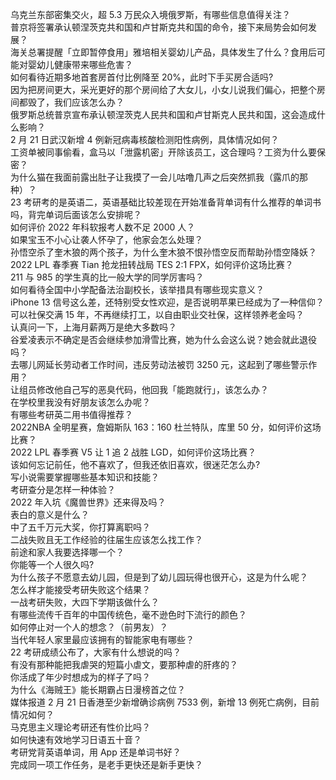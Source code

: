 乌克兰东部密集交火，超 5.3 万民众入境俄罗斯，有哪些信息值得关注？  
普京将签署承认顿涅茨克共和国和卢甘斯克共和国的命令，接下来局势会如何发展？  
海关总署提醒「立即暂停食用」雅培相关婴幼儿产品，具体发生了什么？食用后可能对婴幼儿健康带来哪些危害？  
如何看待近期多地首套房首付比例降至 20%，此时下手买房合适吗?  
因为把房间更大，采光更好的那个房间给了大女儿，小女儿说我们偏心，把整个房间都毁了，我们应该怎么办？  
俄罗斯总统普京宣布承认顿涅茨克人民共和国和卢甘斯克人民共和国，这会造成什么影响？  
2 月 21 日武汉新增 4 例新冠病毒核酸检测阳性病例，具体情况如何？  
工资单被同事偷看，盒马以「泄露机密」开除该员工，这合理吗？工资为什么要保密？  
为什么猫在我面前露出肚子让我摸了一会儿咕噜几声之后突然抓我（露爪的那种）？  
23 考研考的是英语二，英语基础比较差现在开始准备背单词有什么推荐的单词书吗，背完单词后面该怎么安排呢？  
如何评价 2022 年科软报考人数不足 2000 人？  
如果宝玉不小心让袭人怀孕了，他家会怎么处理？  
孙悟空杀了奎木狼的两个孩子，为什么奎木狼不恨孙悟空反而帮助孙悟空降妖？  
2022 LPL 春季赛 Tian 抢龙扭转战局 TES 2:1 FPX，如何评价这场比赛？  
211 与 985 的学生真的比一般大学的同学厉害吗？  
如何看待全国中小学配备法治副校长，该举措具有哪些现实意义？  
iPhone 13 信号这么差，还特别受女性欢迎，是否说明苹果已经成为了一种信仰？  
可以社保交满 15 年，不再继续打工，以自由职业交社保，这样领养老金吗？  
认真问一下，上海月薪两万是绝大多数吗？  
谷爱凌表示不确定是否会继续参加滑雪比赛，她为什么会这么说？她会就此退役吗？  
去哪儿网延长劳动者工作时间，违反劳动法被罚 3250 元，这起到了哪些警示作用？  
让组员修改他自己写的恶臭代码，他回我「能跑就行」，该怎么办？  
在学校里我没有好朋友该怎么办呢？  
有哪些考研英二用书值得推荐？  
2022NBA 全明星赛，詹姆斯队 163：160 杜兰特队，库里 50 分，如何评价这场比赛？  
2022 LPL 春季赛 V5 让 1 追 2 战胜 LGD，如何评价这场比赛？  
该如何忘记前任，他不喜欢了，但我还依旧喜欢，很迷茫怎么办?  
写小说需要掌握哪些基本知识和技能？  
考研查分是怎样一种体验？  
2022 年入坑《魔兽世界》还来得及吗？  
表白的意义是什么？  
中了五千万元大奖，你打算离职吗？  
二战失败且无工作经验的往届生应该怎么找工作？  
前途和家人我要选择哪一个？  
你能等一个人很久吗?  
为什么孩子不愿意去幼儿园，但是到了幼儿园玩得也很开心，这是为什么呢？  
怎么样才能接受考研失败这个结果？  
一战考研失败，大四下学期该做什么？  
有哪些流传千百年的中国传统色，毫不逊色时下流行的颜色？  
如何停止对一个人的想念？（前男友）？  
当代年轻人家里最应该拥有的智能家电有哪些？  
22 考研成绩公布了，大家有什么想说的吗？  
有没有那种能把我虐哭的短篇小虐文，要那种虐的肝疼的？  
你活成了年少时想成为的样子了吗？  
为什么《海贼王》能长期霸占日漫榜首之位？  
媒体报道 2 月 21 日香港至少新增确诊病例 7533 例，新增 13 例死亡病例，目前情况如何？  
马克思主义理论考研还有性价比吗？  
如何快速有效地学习日语五十音？  
考研党背英语单词，用 App 还是单词书好？  
完成同一项工作任务，是老手更快还是新手更快？  
